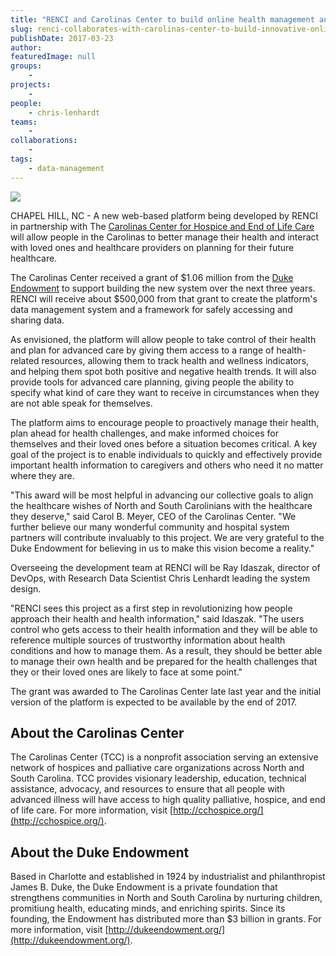 ```yaml
---
title: "RENCI and Carolinas Center to build online health management and wellness platform"
slug: renci-collaborates-with-carolinas-center-to-build-innovative-online-health-management-and-wellness-platform
publishDate: 2017-03-23
author: 
featuredImage: null
groups:
    - 
projects:
    - 
people:
    - chris-lenhardt
teams: 
    - 
collaborations:
    - 
tags:
    - data-management
---
```

![](https://renci.org/wp-content/uploads/2017/03/Medical-Robots-640x369.jpg)

CHAPEL HILL, NC - A new web-based platform being developed by RENCI in partnership with The [Carolinas Center for Hospice and End of Life Care](http://cchospice.org/) will allow people in the Carolinas to better manage their health and interact with loved ones and healthcare providers on planning for their future healthcare.

The Carolinas Center received a grant of \$1.06 million from the [Duke Endowment](http://dukeendowment.org/) to support building the new system over the next three years. RENCI will receive about \$500,000 from that grant to create the platform's data management system and a framework for safely accessing and sharing data.

As envisioned, the platform will allow people to take control of their health and plan for advanced care by giving them access to a range of health-related resources, allowing them to track health and wellness indicators, and helping them spot both positive and negative health trends. It will also provide tools for advanced care planning, giving people the ability to specify what kind of care they want to receive in circumstances when they are not able speak for themselves.

The platform aims to encourage people to proactively manage their health, plan ahead for health challenges, and make informed choices for themselves and their loved ones before a situation becomes critical. A key goal of the project is to enable individuals to quickly and effectively provide important health information to caregivers and others who need it no matter where they are.

"This award will be most helpful in advancing our collective goals to align the healthcare wishes of North and South Carolinians with the healthcare they deserve," said Carol B. Meyer, CEO of the Carolinas Center. "We further believe our many wonderful community and hospital system partners will contribute invaluably to this project. We are very grateful to the Duke Endowment for believing in us to make this vision become a reality."

Overseeing the development team at RENCI will be Ray Idaszak, director of DevOps, with Research Data Scientist Chris Lenhardt leading the system design.

"RENCI sees this project as a first step in revolutionizing how people approach their health and health information," said Idaszak. "The users control who gets access to their health information and they will be able to reference multiple sources of trustworthy information about health conditions and how to manage them. As a result, they should be better able to manage their own health and be prepared for the health challenges that they or their loved ones are likely to face at some point."

The grant was awarded to The Carolinas Center late last year and the initial version of the platform is expected to be available by the end of 2017.

## About the Carolinas Center

The Carolinas Center (TCC) is a nonprofit association serving an extensive network of hospices and palliative care organizations across North and South Carolina. TCC provides visionary leadership, education, technical assistance, advocacy, and resources to ensure that all people with advanced illness will have access to high quality palliative, hospice, and end of life care. For more information, visit [http://cchospice.org/](http://cchospice.org/).

## About the Duke Endowment

Based in Charlotte and established in 1924 by industrialist and philanthropist James B. Duke, the Duke Endowment is a private foundation that strengthens communities in North and South Carolina by nurturing children, promitiung health, educating minds, and enriching spirits. Since its founding, the Endowment has distributed more than $3 billion in grants. For more information, visit [http://dukeendowment.org/](http://dukeendowment.org/).
